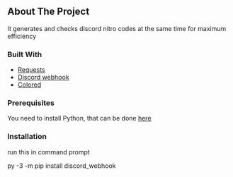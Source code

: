 ﻿## About The Project



It generates and checks discord nitro codes at the same time for maximum efficiency

### Built With

* [Requests](https://github.com/psf/requests)
* [Discord webhook](https://github.com/lovvskillz/python-discord-webhook)
* [Colored](https://gitlab.com/dslackw/colored)

### Prerequisites
You need to install Python, that can be done [here](https://www.python.org)

### Installation

run this in command prompt

py -3 -m pip install discord_webhook
